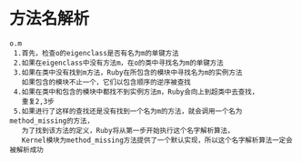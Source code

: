 方法名解析
==========

    o.m
     1.首先，检查o的eigenclass是否有名为m的单键方法
     2.如果在eigenclass中没有方法m，在o的类中寻找名为m的单键方法
     3.如果在类中没有找到m方法，Ruby在所包含的模块中寻找名为m的实例方法
       如果包含的模块不止一个，它们以包含顺序的逆序被查找
     4.如果在类中和包含的模块中都找不到实例方法m，Ruby会向上到超类中去查找，
       重复2,3步
     5.如果进行了这样的查找还是没有找到一个名为m的方法，就会调用一个名为method_missing的方法，
       为了找到该方法的定义，Ruby将从第一步开始执行这个名字解析算法，
       Kernel模块为method_missing方法提供了一个默认实现，所以这个名字解析算法一定会被解析成功
